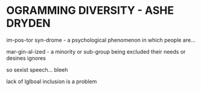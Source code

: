 OGRAMMING DIVERSITY - ASHE DRYDEN
=================================

im-pos-tor syn-drome - a psychological phenomenon in which people are...

mar-gin-al-ized - a minority or sub-group being excluded their needs or
desines ignores

so sexist speech... bleeh

lack of lglboal inclusion is a problem

